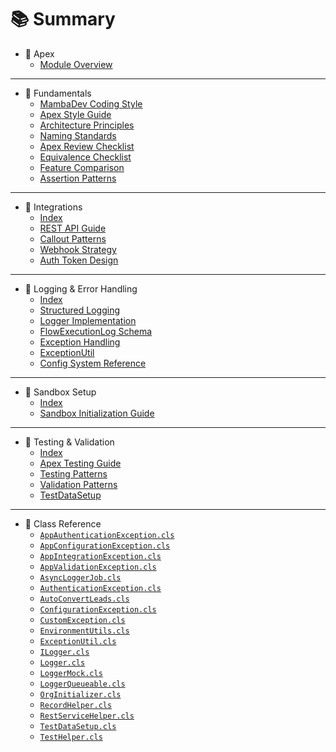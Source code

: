 # 📚 Summary

- 🧱 Apex
  - [Module Overview](/docs/apex/)

---

- 🧱 Fundamentals
  - [MambaDev Coding Style](/docs/apex/fundamentals/mamba-coding-style.md)
  - [Apex Style Guide](/docs/apex/fundamentals/mamba-apex-core-guide.md)
  - [Architecture Principles](/docs/apex/fundamentals/layered-architecture.md)
  - [Naming Standards](/docs/apex/fundamentals/naming-standards.md)
  - [Apex Review Checklist](/docs/apex/fundamentals/apex-review-checklist.md)
  - [Equivalence Checklist](/docs/apex/fundamentals/equivalence-checklist.md)
  - [Feature Comparison](/docs/apex/fundamentals/apex-feature-comparison.md)
  - [Assertion Patterns](/docs/apex/fundamentals/mamba-assertion-patterns.md)

---

- 🔗 Integrations
  - [Index](/docs/apex/integrations/)
  - [REST API Guide](/docs/apex/integrations/rest-api-guide.md)
  - [Callout Patterns](/docs/apex/integrations/callout-patterns.md)
  - [Webhook Strategy](/docs/apex/integrations/webhook-strategy.md)
  - [Auth Token Design](/docs/apex/integrations/auth-token-design.md)

---

- 🔁 Logging & Error Handling
  - [Index](/docs/apex/logging/)
  - [Structured Logging](/docs/apex/logging/structured-logging.md)
  - [Logger Implementation](/docs/apex/logging/logger-implementation.md)
  - [FlowExecutionLog Schema](/docs/apex/logging/flow-execution-log.md#fields)
  - [Exception Handling](/docs/apex/logging/exception-handling.md)
  - [ExceptionUtil](/docs/apex/logging/exception-util.md#usage)
  - [Config System Reference](/docs/apex/logging/config-system.md)

---

- 🧪 Sandbox Setup
  - [Index](/docs/apex/sandbox/)
  - [Sandbox Initialization Guide](/docs/apex/sandbox/sandbox-init-guide.md)

---

- 🧪 Testing & Validation
  - [Index](/docs/apex/testing/)
  - [Apex Testing Guide](/docs/apex/testing/apex-testing-guide.md)
  - [Testing Patterns](/docs/apex/testing/testing-patterns.md)
  - [Validation Patterns](/docs/apex/testing/validation-patterns.md)
  - [TestDataSetup](/docs/apex/testing/test-data-setup.md)

---

- 🧬 Class Reference
  - [`AppAuthenticationException.cls`](https://github.com/leogbo/mambadev-guides/blob/main/src/classes/app-authentication-exception.cls)
  - [`AppConfigurationException.cls`](https://github.com/leogbo/mambadev-guides/blob/main/src/classes/app-configuration-exception.cls)
  - [`AppIntegrationException.cls`](https://github.com/leogbo/mambadev-guides/blob/main/src/classes/app-integration-exception.cls)
  - [`AppValidationException.cls`](https://github.com/leogbo/mambadev-guides/blob/main/src/classes/app-validation-exception.cls)
  - [`AsyncLoggerJob.cls`](https://github.com/leogbo/mambadev-guides/blob/main/src/classes/async-logger-job.cls)
  - [`AuthenticationException.cls`](https://github.com/leogbo/mambadev-guides/blob/main/src/classes/authentication-exception.cls)
  - [`AutoConvertLeads.cls`](https://github.com/leogbo/mambadev-guides/blob/main/src/classes/auto-convert-leads.cls)
  - [`ConfigurationException.cls`](https://github.com/leogbo/mambadev-guides/blob/main/src/classes/configuration-exception.cls)
  - [`CustomException.cls`](https://github.com/leogbo/mambadev-guides/blob/main/src/classes/custom-exception.cls)
  - [`EnvironmentUtils.cls`](https://github.com/leogbo/mambadev-guides/blob/main/src/classes/environment-utils.cls)
  - [`ExceptionUtil.cls`](https://github.com/leogbo/mambadev-guides/blob/main/src/classes/exception-util.cls)
  - [`ILogger.cls`](https://github.com/leogbo/mambadev-guides/blob/main/src/classes/ilogger.cls)
  - [`Logger.cls`](https://github.com/leogbo/mambadev-guides/blob/main/src/classes/logger.cls)
  - [`LoggerMock.cls`](https://github.com/leogbo/mambadev-guides/blob/main/src/classes/logger-mock.cls)
  - [`LoggerQueueable.cls`](https://github.com/leogbo/mambadev-guides/blob/main/src/classes/logger-queueable.cls)
  - [`OrgInitializer.cls`](https://github.com/leogbo/mambadev-guides/blob/main/src/classes/org-initializer.cls)
  - [`RecordHelper.cls`](https://github.com/leogbo/mambadev-guides/blob/main/src/classes/record-helper.cls)
  - [`RestServiceHelper.cls`](https://github.com/leogbo/mambadev-guides/blob/main/src/classes/rest-service-helper.cls)
  - [`TestDataSetup.cls`](https://github.com/leogbo/mambadev-guides/blob/main/src/classes/test-data-setup.cls)
  - [`TestHelper.cls`](https://github.com/leogbo/mambadev-guides/blob/main/src/classes/test-helper.cls)

